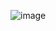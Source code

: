 ![image](https://github.com/mynameisleesiwon/coding_text_javascript/assets/101630961/afdc555a-aa24-45bf-a48c-01926060dea7)
